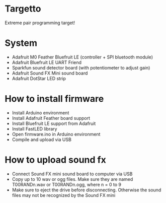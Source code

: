 # Targetto
Extreme pair programming target!

# System
- Adafruit M0 Feather Bluefruit LE (controller + SPI bluetooth module)
- Adafruit Bluefruit LE UART Friend
- Sparkfun sound detector board (with potentiometer to adjust gain)
- Adafruit Sound FX Mini sound board
- Adafruit DotStar LED strip

# How to install firmware
- Install Arduino environment
- Install Adafruit Feather board support
- Install Bluefruit LE support from Adafruit
- Install FastLED library
- Open firmware.ino in Arduino environment
- Compile and upload via USB

# How to upload sound fx
- Connect Sound FX mini sound board to computer via USB
- Copy up to 10 wav or ogg files. Make sure they are named T00RANDn.wav or T00RANDn.ogg, where n = 0 to 9
- Make sure to eject the drive before disconnecting. Otherwise the sound files may not be recognized by the Sound FX mini
